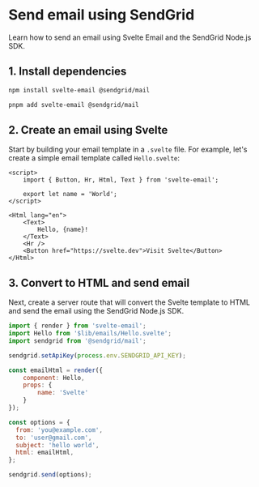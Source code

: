 # Send email using SendGrid

Learn how to send an email using Svelte Email and the SendGrid Node.js SDK.

## 1. Install dependencies

```bash title="npm"|copy
npm install svelte-email @sendgrid/mail
```

```bash title="pnpm"|copy
pnpm add svelte-email @sendgrid/mail
```

## 2. Create an email using Svelte

Start by building your email template in a `.svelte` file. For example, let's create a simple email template called `Hello.svelte`:

```svelte title="src/$lib/emails/Hello.svelte"
<script>
	import { Button, Hr, Html, Text } from 'svelte-email';

	export let name = 'World';
</script>

<Html lang="en">
	<Text>
		Hello, {name}!
	</Text>
	<Hr />
	<Button href="https://svelte.dev">Visit Svelte</Button>
</Html>
```

## 3. Convert to HTML and send email

Next, create a server route that will convert the Svelte template to HTML and send the email using the SendGrid Node.js SDK.

```js title="src/routes/emails/hello/+server.js"
import { render } from 'svelte-email';
import Hello from '$lib/emails/Hello.svelte';
import sendgrid from '@sendgrid/mail';

sendgrid.setApiKey(process.env.SENDGRID_API_KEY);

const emailHtml = render({
	component: Hello,
	props: {
		name: 'Svelte'
	}
});

const options = {
  from: 'you@example.com',
  to: 'user@gmail.com',
  subject: 'hello world',
  html: emailHtml,
};

sendgrid.send(options);
```
